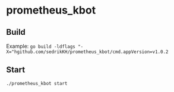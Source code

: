 # prometheus_kbot

## Build
Example: 
``` go build -ldflags "-X="hgithub.com/sedrikKH/prometheus_kbot/cmd.appVersion=v1.0.2 ```

## Start

`./prometheus_kbot start
`